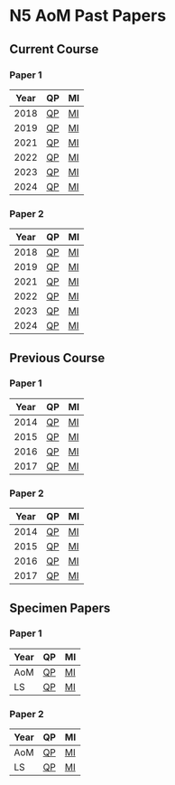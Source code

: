 # N5 AoM Past Papers


## Current Course

### Paper 1

| Year | QP                                   | MI  |
| ---- | ---                                  | --- |
| 2018 | [QP](N5-AoM-2018-QP-1.pdf "2018 QP") | [MI](N5-AoM-2018-MI-1.pdf "2018 MI") |
| 2019 | [QP](N5-AoM-2019-QP-1.pdf "2019 QP") | [MI](N5-AoM-2019-MI-1.pdf "2019 MI") |
| 2021 | [QP](N5-AoM-2021-QP-1.pdf "2021 QP") | [MI](N5-AoM-2021-MI-1.pdf "2021 MI") |
| 2022 | [QP](N5-AoM-2022-QP-1.pdf "2022 QP") | [MI](N5-AoM-2022-MI-1.pdf "2022 MI") |
| 2023 | [QP](N5-AoM-2023-QP-1.pdf "2023 QP") | [MI](N5-AoM-2023-MI-1.pdf "2023 MI") |
| 2024 | [QP](N5-AoM-2024-QP-1.pdf "2024 QP") | [MI](N5-AoM-2024-MI-1.pdf "2024 MI") |


### Paper 2

| Year | QP                                   | MI  |
| ---- | ---                                  | --- |
| 2018 | [QP](N5-AoM-2018-QP-2.pdf "2018 QP") | [MI](N5-AoM-2018-MI-2.pdf "2018 MI") |
| 2019 | [QP](N5-AoM-2019-QP-2.pdf "2019 QP") | [MI](N5-AoM-2019-MI-2.pdf "2019 MI") |
| 2021 | [QP](N5-AoM-2021-QP-2.pdf "2021 QP") | [MI](N5-AoM-2021-MI-2.pdf "2021 MI") |
| 2022 | [QP](N5-AoM-2022-QP-2.pdf "2022 QP") | [MI](N5-AoM-2022-MI-2.pdf "2022 MI") |
| 2023 | [QP](N5-AoM-2023-QP-2.pdf "2023 QP") | [MI](N5-AoM-2023-MI-2.pdf "2023 MI") |
| 2024 | [QP](N5-AoM-2024-QP-2.pdf "2024 QP") | [MI](N5-AoM-2024-MI-2.pdf "2024 MI") |



## Previous Course

### Paper 1

| Year | QP                                  | MI  |
| ---- | ---                                 | --- |
| 2014 | [QP](N5-LS-2014-QP-1.pdf "2014 QP") | [MI](N5-LS-2014-MI-1.pdf "2014 MI") |
| 2015 | [QP](N5-LS-2015-QP-1.pdf "2015 QP") | [MI](N5-LS-2015-MI-1.pdf "2015 MI") |
| 2016 | [QP](N5-LS-2016-QP-1.pdf "2016 QP") | [MI](N5-LS-2016-MI-1.pdf "2016 MI") |
| 2017 | [QP](N5-LS-2017-QP-1.pdf "2017 QP") | [MI](N5-LS-2017-MI-1.pdf "2017 MI") |


### Paper 2

| Year | QP                                  | MI  |
| ---- | ---                                 | --- |
| 2014 | [QP](N5-LS-2014-QP-2.pdf "2014 QP") | [MI](N5-LS-2014-MI-2.pdf "2014 MI") |
| 2015 | [QP](N5-LS-2015-QP-2.pdf "2015 QP") | [MI](N5-LS-2015-MI-2.pdf "2015 MI") |
| 2016 | [QP](N5-LS-2016-QP-2.pdf "2016 QP") | [MI](N5-LS-2016-MI-2.pdf "2016 MI") |
| 2017 | [QP](N5-LS-2017-QP-2.pdf "2017 QP") | [MI](N5-LS-2017-MI-2.pdf "2017 MI") |



## Specimen Papers

### Paper 1

| Year | QP                              | MI  |
| ---- | ---                             | --- |
| AoM  | [QP](N5-AoM-SQP-1.pdf "AoM QP") | [MI](N5-AoM-SMI-1.pdf "AoM MI") |
| LS   | [QP](N5-LS-SQP-1.pdf "LS QP")   | [MI](N5-LS-SMI-1.pdf "LS MI") |


### Paper 2

| Year | QP                              | MI  |
| ---- | ---                             | --- |
| AoM  | [QP](N5-AoM-SQP-2.pdf "AoM QP") | [MI](N5-AoM-SMI-2.pdf "AoM MI") |
| LS   | [QP](N5-LS-SQP-2.pdf "LS QP")   | [MI](N5-LS-SMI-2.pdf "LS MI") |